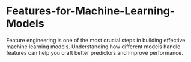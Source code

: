 # Features-for-Machine-Learning-Models
Feature engineering is one of the most crucial steps in building effective machine learning models. Understanding how different models handle features can help you craft better predictors and improve performance. 
